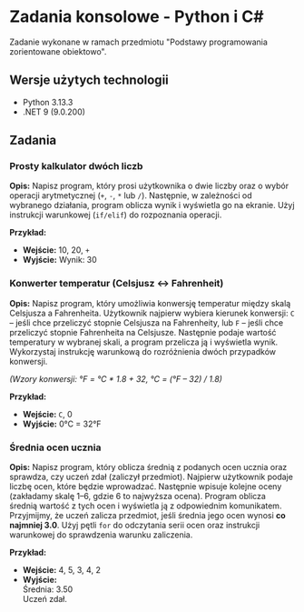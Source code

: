 # Zadania konsolowe - Python i C#
Zadanie wykonane w ramach przedmiotu "Podstawy programowania zorientowane obiektowo".

## Wersje użytych technologii
- Python 3.13.3
- .NET 9 (9.0.200)

## Zadania
### Prosty kalkulator dwóch liczb
**Opis:** Napisz program, który prosi użytkownika o dwie liczby oraz o wybór operacji arytmetycznej (`+`, `-`, `*` lub `/`). Następnie, w zależności od wybranego działania, program oblicza wynik i wyświetla go na ekranie. Użyj instrukcji warunkowej (`if/elif`) do rozpoznania operacji.

**Przykład:**
- **Wejście:** 10, 20, `+`
- **Wyjście:** Wynik: 30

### Konwerter temperatur (Celsjusz ↔ Fahrenheit)
**Opis:** Napisz program, który umożliwia konwersję temperatur między skalą Celsjusza a Fahrenheita. Użytkownik najpierw wybiera kierunek konwersji: `C` – jeśli chce przeliczyć stopnie Celsjusza na Fahrenheity, lub `F` – jeśli chce przeliczyć stopnie Fahrenheita na Celsjusze. Następnie podaje wartość temperatury w wybranej skali, a program przelicza ją i wyświetla wynik. Wykorzystaj instrukcję warunkową do rozróżnienia dwóch przypadków konwersji.

_(Wzory konwersji: °F = °C * 1.8 + 32, °C = (°F – 32) / 1.8)_

**Przykład:**
- **Wejście:** `C`, 0  
- **Wyjście:** 0°C = 32°F

### Średnia ocen ucznia
**Opis:** Napisz program, który oblicza średnią z podanych ocen ucznia oraz sprawdza, czy uczeń zdał (zaliczył przedmiot). Najpierw użytkownik podaje liczbę ocen, które będzie wprowadzać. Następnie wpisuje kolejne oceny (zakładamy skalę 1–6, gdzie 6 to najwyższa ocena). Program oblicza średnią wartość z tych ocen i wyświetla ją z odpowiednim komunikatem. Przyjmijmy, że uczeń zalicza przedmiot, jeśli średnia jego ocen wynosi **co najmniej 3.0**. Użyj pętli `for` do odczytania serii ocen oraz instrukcji warunkowej do sprawdzenia warunku zaliczenia.

**Przykład:**
- **Wejście:** 4, 5, 3, 4, 2
- **Wyjście:**  
    Średnia: 3.50  
    Uczeń zdał.